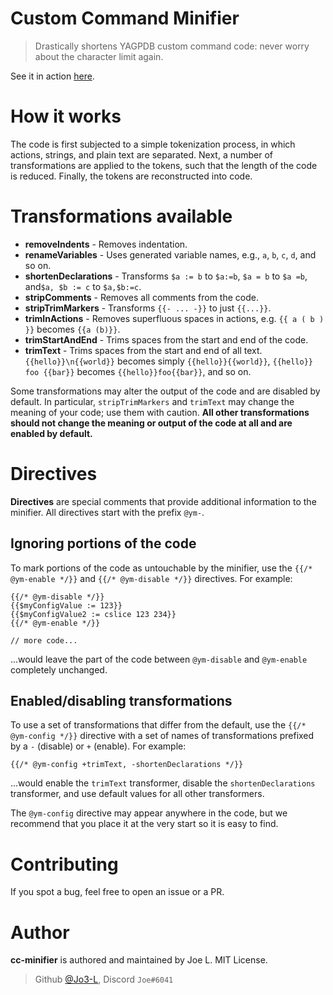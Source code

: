 # Custom Command Minifier

> Drastically shortens YAGPDB custom command code: never worry about the character limit again.

See it in action [here](https://jo3-l.github.io/cc-minifier).

# How it works

The code is first subjected to a simple tokenization process, in which actions, strings, and plain text are separated.
Next, a number of transformations are applied to the tokens, such that the length of the code is reduced.
Finally, the tokens are reconstructed into code.

# Transformations available

- **removeIndents** - Removes indentation.
- **renameVariables** - Uses generated variable names, e.g., `a`, `b`, `c`, `d`, and so on.
- **shortenDeclarations** - Transforms `$a := b` to `$a:=b`, `$a = b` to `$a =b`, and`$a, $b := c` to `$a,$b:=c`.
- **stripComments** - Removes all comments from the code.
- **stripTrimMarkers** - Transforms `{{- ... -}}` to just `{{...}}`.
- **trimInActions** - Removes superfluous spaces in actions, e.g. `{{ a ( b ) }}` becomes `{{a (b)}}`.
- **trimStartAndEnd** - Trims spaces from the start and end of the code.
- **trimText** - Trims spaces from the start and end of all text. `{{hello}}\n{{world}}` becomes simply `{{hello}}{{world}}`, `{{hello}} foo {{bar}}` becomes `{{hello}}foo{{bar}}`, and so on.

Some transformations may alter the output of the code and are disabled by default. In particular, `stripTrimMarkers` and `trimText` may change the meaning of your code; use them with caution. **All other transformations should not change the meaning or output of the code at all and are enabled by default.**

# Directives

**Directives** are special comments that provide additional information to the minifier. All directives start with the prefix `@ym-`.

## Ignoring portions of the code

To mark portions of the code as untouchable by the minifier, use the `{{/* @ym-enable */}}` and `{{/* @ym-disable */}}` directives. For example:

```
{{/* @ym-disable */}}
{{$myConfigValue := 123}}
{{$myConfigValue2 := cslice 123 234}}
{{/* @ym-enable */}}

// more code...
```

...would leave the part of the code between `@ym-disable` and `@ym-enable` completely unchanged.

## Enabled/disabling transformations

To use a set of transformations that differ from the default, use the `{{/* @ym-config */}}` directive with a set of names of transformations prefixed by a `-` (disable) or `+` (enable). For example:

```
{{/* @ym-config +trimText, -shortenDeclarations */}}
```

...would enable the `trimText` transformer, disable the `shortenDeclarations` transformer, and use default values for all other transformers.

The `@ym-config` directive may appear anywhere in the code, but we recommend that you place it at the very start so it is easy to find.

# Contributing

If you spot a bug, feel free to open an issue or a PR.

# Author

**cc-minifier** is authored and maintained by Joe L. MIT License.

> Github [@Jo3-L](https://github.com/Jo3-L), Discord `Joe#6041`
